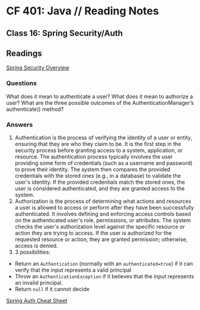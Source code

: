 # CF 401: Java // Reading Notes

## Class 16: Spring Security/Auth

## Readings

[Spring Security Overview](https://spring.io/guides/topicals/spring-security-architecture/)

### Questions

What does it mean to authenticate a user?
What does it mean to authorize a user?
What are the three possible outcomes of the AuthenticationManager’s authenticate() method?

### Answers

1. Authentication is the process of verifying the identity of a user or entity, ensuring that they are who they claim to be. It is the first step in the security process before granting access to a system, application, or resource. The authentication process typically involves the user providing some form of credentials (such as a username and password) to prove their identity. The system then compares the provided credentials with the stored ones (e.g., in a database) to validate the user's identity. If the provided credentials match the stored ones, the user is considered authenticated, and they are granted access to the system.
2. Authorization is the process of determining what actions and resources a user is allowed to access or perform after they have been successfully authenticated. It involves defining and enforcing access controls based on the authenticated user's role, permissions, or attributes. The system checks the user's authorization level against the specific resource or action they are trying to access. If the user is authorized for the requested resource or action, they are granted permission; otherwise, access is denied.
3. 3 possibilities:
* Return an `Authentication` (normally with an `authenticated=true`) if it can verify that the input represents a valid principal
* Throw an `AuthenticationException` if it believes that the input represents an invalid principal.
* Return `null` if it cannot decide

[Spring Auth Cheat Sheet](https://github.com/codefellows/seattle-java-401d2/blob/master/SpringAuthCheatSheet.md)

